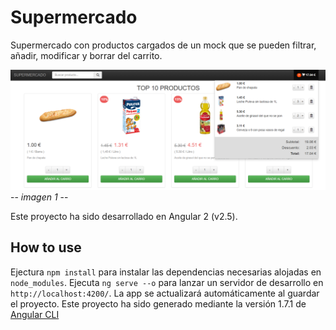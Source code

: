 # Supermercado

Supermercado con productos cargados de un mock que se pueden filtrar, añadir, modificar y borrar del carrito.

![Supermercado](https://github.com/Aingeru72/MF0491_3/blob/master/capturas/screenshot.png)
-- *imagen 1* --

Este proyecto ha sido desarrollado en Angular 2 (v2.5).

## How to use

Ejectura `npm install` para instalar las dependencias necesarias alojadas en `node_modules`.
Ejecuta `ng serve --o` para lanzar un servidor de desarrollo en `http://localhost:4200/`. La app se actualizará automáticamente al guardar el proyecto.
Este proyecto ha sido generado mediante la versión 1.7.1 de [Angular CLI](https://github.com/angular/angular-cli)

